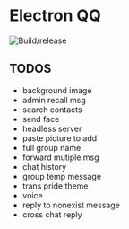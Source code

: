 # Electron QQ

![Build/release](https://github.com/Clansty/electron-qq/workflows/Build/release/badge.svg)

## TODOS
- background image
- admin recall msg
- search contacts
- send face
- headless server
- paste picture to add
- full group name
- forward mutiple msg
- chat history
- group temp message
- trans pride theme
- voice
- reply to nonexist message
- cross chat reply